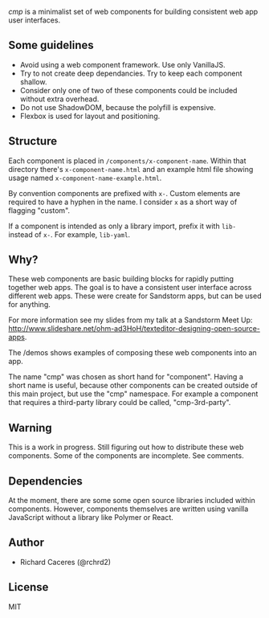 *cmp* is a minimalist set of web components for building consistent web app user interfaces.

## Some guidelines
  - Avoid using a web component framework. Use only VanillaJS.  
  - Try to not create deep dependancies. Try to keep each component shallow.  
  - Consider only one of two of these components could be included without extra overhead.  
  - Do not use ShadowDOM, because the polyfill is expensive.  
  - Flexbox is used for layout and positioning.

## Structure

Each component is placed in `/components/x-component-name`. Within that directory there's `x-component-name.html` and an example html file showing usage named `x-component-name-example.html`.

By convention components are prefixed with `x-`. Custom elements are required to have a hyphen in the name. I consider `x` as a short way of flagging "custom".

If a component is intended as only a library import, prefix it with `lib-` instead of `x-`. For example, `lib-yaml`.

## Why?

These web components are basic building blocks for rapidly putting together web apps. The goal is to have a consistent user interface across different web apps. These were create for Sandstorm apps, but can be used for anything.

For more information see my slides from my talk at a Sandstorm Meet Up: http://www.slideshare.net/ohm-ad3HoH/texteditor-designing-open-source-apps.

The /demos shows examples of composing these web components into an app.

The name "cmp" was chosen as short hand for "component". Having a short name is useful, because other components can be created outside of this main project, but use the "cmp" namespace. For example a component that requires a third-party library could be called, "cmp-3rd-party".


## Warning

This is a work in progress. Still figuring out how to distribute these web components. Some of the components are incomplete. See comments.


## Dependencies

At the moment, there are some some open source libraries included within components. However, components themselves are written using vanilla JavaScript without a library like Polymer or React.


## Author
  - Richard Caceres (@rchrd2)


## License

MIT
